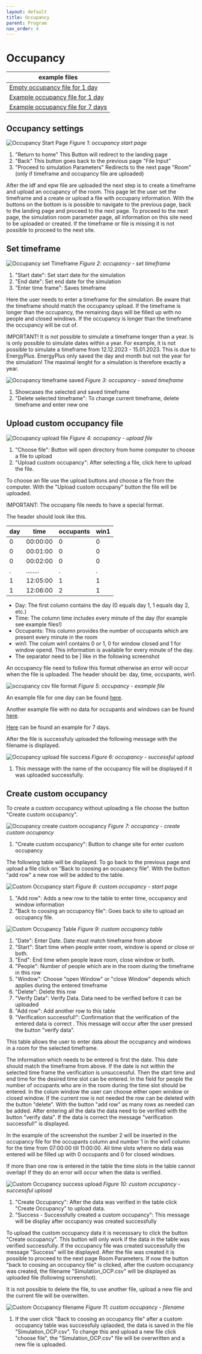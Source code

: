 ```yaml
---
layout: default
title: Occupancy
parent: Program
nav_order: 4
---
```


# Occupancy

|example files|
|-|
|[Empty occupancy file for 1 day](https://github.com/KathiSa/indoorclimatesimulation/blob/main/resources/Base_OCP.csv)|
|[Example occupancy file for 1 day](https://github.com/KathiSa/indoorclimatesimulation/blob/main/resources/occupancy_1day.csv)|
|[Example occupancy file for 7 days](https://github.com/KathiSa/indoorclimatesimulation/blob/main/resources/occupancy_7days.csv)|


## Occupancy settings

![Occupancy Start Page](images/ocp_start_page.png)
*Figure 1: occupancy start page*

1. "Return to home" This Button will redirect to the landing page
2. "Back" This button goes back to the previous page "File Input"
3. "Proceed to simulation Parameters" Redirects to the next page "Room" (only if timeframe and occupancy file are uploaded)

After the idf and epw file are uploaded the next step is to create a timeframe and upload an occupancy of the room. This page let the user set the timeframe and a create or upload a file with occupany information. With the buttons on the bottom is is possible to navigate to the previous page, back to the landing page and proceed to the next page. To proceed to the next page, the simulation room parameter page, all information on this site need to be uploaded or created. If the timeframe or file is missing it is not possible to proceed to the next site. 

## Set timeframe
![Occupancy set Timeframe](images/ocp_timeframe.png)
*Figure 2: occupancy - set timeframe*

1. "Start date":  Set start date for the simulation
2. "End date": Set end date for the simulation
3. "Enter time frame":  Saves timeframe

Here the user needs to enter a timeframe for the simulation. Be aware that the timeframe should match the occupancy upload. If the timeframe is longer than the occupancy, the remaining days will be filled up with no people and closed windows. If the occupancy is longer than the timeframe the occupancy will be cut of. 

IMPORTANT! It is not possible to simulate a timeframe longer than a year. Is is only possible to simulate dates within a year. For example, it is not possible to simulate a timeframe from 12.12.2023 - 15.01.2023. This is due to EnergyPlus. EnergyPlus only saved the day and month but not the year for the simulation! The maximal lenght for a simulation is therefore exactly a year. 


![Occupancy timeframe saved](images/ocp_timeframe_saved.png)
*Figure 3: occupancy - saved timeframe*

1. Showcases the selected and saved timeframe
2. "Delete selected timeframe": To change current timeframe, delete timeframe and enter new one

## Upload custom occupancy file
![Occupancy upload file](images/ocp_upload_file.png)
*Figure 4: occupancy - upload file*

1. "Choose file": Button will open directory from home computer to choose a file to upload
2. "Upload custom occupancy": After selecting a file, click here to upload the file.

To choose an file use the upload buttons and choose a file from the computer. With the "Upload custom occupany" button the file will be uploaded. 

IMPORTANT: The occupany file needs to have a special format. 

The header should look like this.

|day|time|occupants|win1|
|-|-|-|-|
|0|00:00:00|0|0|
|0|00:01:00|0|0|
|0|00:02:00|0|0|
|.|........|.|.|
|1|12:05:00|1|1|
|1|12:06:00|2|1|


* Day: The first column contains the day (0 equals day 1, 1 equals day 2, etc.)
* Time: The column time includes every minute of the day (for example see example files!)
* Occupants: This column provides the number of occupants which are present every minute in the room
* win1: The colum win1 contains 0 or 1, 0 for window closed and 1 for window opend. This information is available for every minute of the day.
* The separator need to be \| like in the following screenshot

An occupancy file need to follow this format otherwise an error will occur when the file is uploaded. 
The header should be: day, time, occupants, win1.

![occupancy csv file format](images/ocp_upload_file_format.jpg)
*Figure 5: occupancy - example file*


An example file for one day can be found [here](https://github.com/KathiSa/indoorclimatesimulation/blob/main/resources/occupancy_1day.csv). 

Another example file with no data for occupants and windows can be found [here](https://github.com/KathiSa/indoorclimatesimulation/blob/main/resources/Base_OCP.csv). 

[Here](https://github.com/KathiSa/indoorclimatesimulation/blob/main/resources/occupancy_7days.csv) can be found an example for 7 days. 

After the file is successfuly uploaded the following message with the filename is displayed. 

![Occupancy upload file success](images/ocp_upload_success.png)
*Figure 6: occupancy - successful upload*

1. This message with the name of the occupancy file will be displayed if it was uploaded successfully.

## Create custom occupancy

To create a custom occupancy without uploading a file choose the button "Create custom occupancy". 

![Occupancy create custom occupancy](images/ocp_create_custom.png)
*Figure 7: occupancy - create custom occupancy*

1. "Create custom occupancy": Button to change site for enter custom occupancy

The following table will be displayed. To go back to the previous page and upload a file click on "Back to coosing an occupancy file". With the button "add row" a new row will be added to the table. 

![Custom Occupancy start](images/ocp_custom_start.png)
*Figure 8: custom occupancy - start page*

1. "Add row": Adds a new row to the table to enter time, occupancy and window information
2. "Back to coosing an occupancy file": Goes back to site to upload an occupancy file.



![Custom Occupancy Table](images/ocp_custom_table.png)
*Figure 9: custom occupancy table*

1. "Date": Enter Date. Date must match timeframe from above
2. "Start": Start time when people enter room, window is opend or close or both. 
3. "End": End time when people leave room, close window or both. 
4. "People": Number of people which are in the room during the timeframe in this row
5. "Window": Choose "open Window" or "close Window" depends which applies during the entered timeframe
6. "Delete": Delete this row
7. "Verify Data": Verify Data. Data need to be verified before it can be uploaded
8. "Add row": Add another row to this table
9. "Verification successful!": Confirmation that the verification of the entered data is correct . This message will occur after the user pressed the button "verify data". 

This table allows the user to enter data about the occupancy and windows in a room for the selected timeframe. 

The information which needs to be entered is first the date. This date should match the timeframe from above. If the date is not within the selected time frame the verification is unsuccessful. Then the start time and end time for the desired time slot can be entered. In the field for people the number of occupants who are in the room during the time slot should be entered. In the colum window the user can choose either open window or closed window. If the current row is not needed the row can be deleted with the button "delete". With the button "add row" as many rows as needed can be added. After entering all the data the data need to be verified with the button "verify data". If the data is correct the message "verification successful!" is displayed. 

In the example of the screenshot the number 2 will be inserted in the occupancy file for the occupants column and number 1 in the win1 column for the time from 07:00:00 till 11:00:00. All time slots where no data was entered will be filled up with 0 occupants and 0 for closed windows. 

If more than one row is entered in the table the time slots in the table cannot overlap! If they do an error will occur when the data is verified. 

![Custom Occupancy success upload](images/ocp_custom_success.png)
*Figure 10: custom occupancy - successful upload*

1. "Create Occupancy": After the data was verified in the table click "Create Occupancy" to upload data.
2. "Success - Successfully created a custom occupancy": This message will be display after occupancy was created successfully

To upload the custom occupancy data it is necesssary to click the button "Create occupancy". This button will only work if the data in the table was verified successfully. If the occupancy file was created successfully the message "Success" will be displayed. After the file was created it is possible to proceed to the next page Room Parameters. If now the button "back to coosing an occupancy file" is clicked, after the custom occupancy was created, the filename "Simulation_OCP.csv" will be displayed as uploaded file (following screenshot). 

It is not possible to delete the file, to use another file, upload a new file and the current file will be overwitten. 


![Custom Occupancy filename](images/ocp_custom_filename.png)
*Figure 11: custom occupancy - filename*

1. If the user click "Back to coosing an occupancy file" after a custom occupancy table was successfuly uplaoded, the data is saved in the file "Simulation_OCP.csv". To change this and upload a new file click "choose file", the "Simulation_OCP.csv" file will be overwritten and a new file is uploaded.
